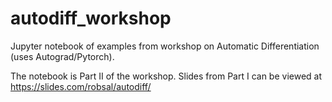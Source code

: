 # autodiff_workshop
Jupyter notebook of examples from workshop on Automatic Differentiation (uses Autograd/Pytorch).

The notebook is Part II of the workshop. Slides from Part I can be viewed at https://slides.com/robsal/autodiff/
